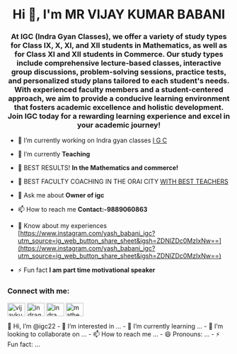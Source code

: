 <h1 align="center">Hi 👋, I'm MR VIJAY KUMAR BABANI</h1>
<h3 align="center">At IGC (Indra Gyan Classes), we offer a variety of study types for Class IX, X, XI, and XII students in Mathematics, as well as for Class XI and XII students in Commerce. Our study types include comprehensive lecture-based classes, interactive group discussions, problem-solving sessions, practice tests, and personalized study plans tailored to each student's needs. With experienced faculty members and a student-centered approach, we aim to provide a conducive learning environment that fosters academic excellence and holistic development. Join IGC today for a rewarding learning experience and excel in your academic journey!</h3>

- 🔭 I’m currently working on Indra gyan classes [I G C](https://www.instagram.com/indragyanclasses_igc?utm_source=ig_web_button_share_sheet&igsh=ZDNlZDc0MzIxNw==)

- 🌱 I’m currently **Teaching**

- 👯 BEST RESULTS! **In the Mathematics and commerce!**

- 🤝 BEST FACULTY COACHING IN THE ORAI CITY [WITH BEST TEACHERS](https://www.instagram.com/yash_babani_igc?utm_source=ig_web_button_share_sheet&igsh=ZDNlZDc0MzIxNw==)

- 💬 Ask me about **Owner of igc**

- 📫 How to reach me **Contact:-9889060863**

- 📄 Know about my experiences [https://www.instagram.com/yash_babani_igc?utm_source=ig_web_button_share_sheet&igsh=ZDNlZDc0MzIxNw==](https://www.instagram.com/yash_babani_igc?utm_source=ig_web_button_share_sheet&igsh=ZDNlZDc0MzIxNw==)

- ⚡ Fun fact **I am part time motivational speaker**

<h3 align="left">Connect with me:</h3>
<p align="left">
<a href="https://twitter.com/vijaykumarbababni" target="blank"><img align="center" src="https://raw.githubusercontent.com/rahuldkjain/github-profile-readme-generator/master/src/images/icons/Social/twitter.svg" alt="vijaykumarbababni" height="30" width="40" /></a>
<a href="https://fb.com/indragyanclasses" target="blank"><img align="center" src="https://raw.githubusercontent.com/rahuldkjain/github-profile-readme-generator/master/src/images/icons/Social/facebook.svg" alt="indragyanclasses" height="30" width="40" /></a>
<a href="https://instagram.com/indra_gyanclasses" target="blank"><img align="center" src="https://raw.githubusercontent.com/rahuldkjain/github-profile-readme-generator/master/src/images/icons/Social/instagram.svg" alt="indra_gyanclasses" height="30" width="40" /></a>
<a href="https://www.youtube.com/c/mathematics by vijay babani" target="blank"><img align="center" src="https://raw.githubusercontent.com/rahuldkjain/github-profile-readme-generator/master/src/images/icons/Social/youtube.svg" alt="mathematics by vijay babani" height="30" width="40" /></a>
</p>
 👋 Hi, I’m @igc22
- 👀 I’m interested in ...
- 🌱 I’m currently learning ...
- 💞️ I’m looking to collaborate on ...
- 📫 How to reach me ...
- 😄 Pronouns: ...
- ⚡ Fun fact: ...

<!---
igc22/igc22 is a ✨ special ✨ repository because its `README.md` (this file) appears on your GitHub profile.
You can click the Preview link to take a look at your changes.
--->
